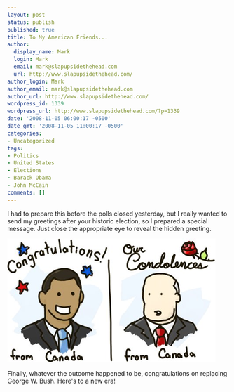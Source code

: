 ```yaml
---
layout: post
status: publish
published: true
title: To My American Friends...
author:
  display_name: Mark
  login: Mark
  email: mark@slapupsidethehead.com
  url: http://www.slapupsidethehead.com/
author_login: Mark
author_email: mark@slapupsidethehead.com
author_url: http://www.slapupsidethehead.com/
wordpress_id: 1339
wordpress_url: http://www.slapupsidethehead.com/?p=1339
date: '2008-11-05 06:00:17 -0500'
date_gmt: '2008-11-05 11:00:17 -0500'
categories:
- Uncategorized
tags:
- Politics
- United States
- Elections
- Barack Obama
- John McCain
comments: []
---
```

I had to prepare this before the polls closed yesterday, but I really wanted to send my greetings after your historic election, so I prepared a special message. Just close the appropriate eye to reveal the hidden greeting.

![](/wp-content/media/2008/11/election-greetings.jpg "You are in our thoughts.")

Finally, whatever the outcome happened to be, congratulations on replacing George W. Bush. Here's to a new era!

